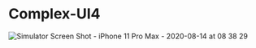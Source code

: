 # Complex-UI4

![Simulator Screen Shot - iPhone 11 Pro Max - 2020-08-14 at 08 38 29](https://user-images.githubusercontent.com/26844387/90209652-9723d000-de09-11ea-994f-692c917dd7e3.png)
